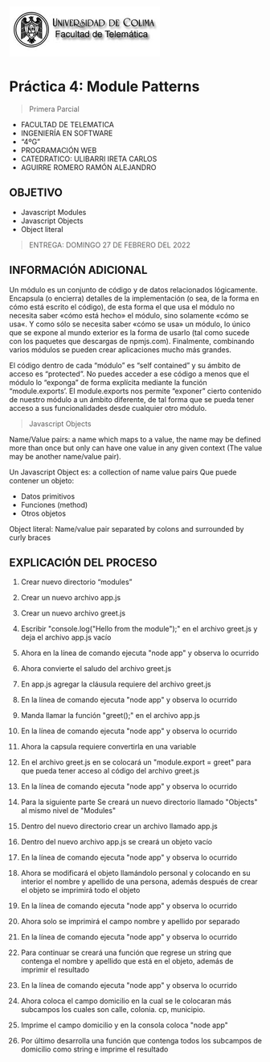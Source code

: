 ![Logo](img/ucol-logo.jpg)

# Práctica 4: Module Patterns

> Primera Parcial

- FACULTAD DE TELEMATICA
- INGENIERÍA EN SOFTWARE
- “4ºG”
- PROGRAMACIÓN WEB
- CATEDRATICO: ULIBARRI IRETA CARLOS
- AGUIRRE ROMERO RAMÓN ALEJANDRO

## OBJETIVO

- Javascript Modules
- Javascript Objects
- Object literal

> ENTREGA: DOMINGO 27 DE FEBRERO DEL 2022

## INFORMACIÓN ADICIONAL

Un módulo es un conjunto de código y de datos relacionados lógicamente. Encapsula (o encierra) detalles de la implementación (o sea, de la forma en cómo está escrito el código), de esta forma el que usa el módulo no necesita saber «cómo está hecho» el módulo, sino solamente «cómo se usa«. Y como sólo se necesita saber «cómo se usa» un módulo, lo único que se expone al mundo exterior es la forma de usarlo (tal como sucede con los paquetes que descargas de npmjs.com). Finalmente, combinando varios módulos se pueden crear aplicaciones mucho más grandes.

El código dentro de cada “módulo” es “self contained” y su ámbito de acceso es “protected”. No puedes acceder a ese código a menos que el módulo lo “exponga” de forma explícita mediante la función “module.exports’. El module.exports nos permite “exponer” cierto contenido de nuestro módulo a un ámbito diferente, de tal forma que se pueda tener acceso a sus funcionalidades desde cualquier otro módulo.

> Javascript Objects

Name/Value pairs: a name which maps to a value, the name may be defined more than once but only can have one value in any given context (The value may be another name/value pair).

Un Javascript Object es: a collection of name value pairs
Que puede contener un objeto:

- Datos primitivos
- Funciones (method)
- Otros objetos

Object literal: Name/value pair separated by colons and surrounded by curly braces

## EXPLICACIÓN DEL PROCESO

1. Crear nuevo directorio “modules”

2. Crear un nuevo archivo app.js

3. Crear un nuevo archivo greet.js

4. Escribir "console.log("Hello from the module");" en el archivo greet.js y deja el archivo app.js vacío

5. Ahora en la línea de comando ejecuta "node app" y observa lo ocurrido

6. Ahora convierte el saludo del archivo greet.js

7. En app.js agregar la cláusula requiere del archivo greet.js

8. En la línea de comando ejecuta "node app" y observa lo ocurrido

9. Manda llamar la función "greet();" en el archivo app.js

10. En la línea de comando ejecuta "node app" y observa lo ocurrido

11. Ahora la capsula requiere convertirla en una variable

12. En el archivo greet.js en se colocará un "module.export = greet" para que pueda tener acceso al código del archivo greet.js

13. En la línea de comando ejecuta "node app" y observa lo ocurrido

14. Para la siguiente parte Se creará un nuevo directorio llamado "Objects" al mismo nivel de "Modules"

15. Dentro del nuevo directorio crear un archivo llamado app.js

16. Dentro del nuevo archivo app.js se creará un objeto vacío

17. En la línea de comando ejecuta "node app" y observa lo ocurrido

18. Ahora se modificará el objeto llamándolo personal y colocando en su interior el nombre y apellido de una persona, además después de crear el objeto se imprimirá todo el objeto

19. En la línea de comando ejecuta "node app" y observa lo ocurrido

20. Ahora solo se imprimirá el campo nombre y apellido por separado

21. En la línea de comando ejecuta "node app" y observa lo ocurrido

22. Para continuar se creará una función que regrese un string que contenga el nombre y apellido que está en el objeto, además de imprimir el resultado

23. En la línea de comando ejecuta "node app" y observa lo ocurrido

24. Ahora coloca el campo domicilio en la cual se le colocaran más subcampos los cuales son calle, colonia. cp, municipio.

25. Imprime el campo domicilio y en la consola coloca "node app"

26. Por último desarrolla una función que contenga todos los subcampos de domicilio como string e imprime el resultado
